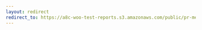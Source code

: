 ```yaml
---
layout: redirect
redirect_to: https://a8c-woo-test-reports.s3.amazonaws.com/public/pr-merge/44822/api/index.html
---
```

